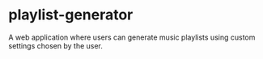 # playlist-generator
A web application where users can generate music playlists using custom settings chosen by the user.
